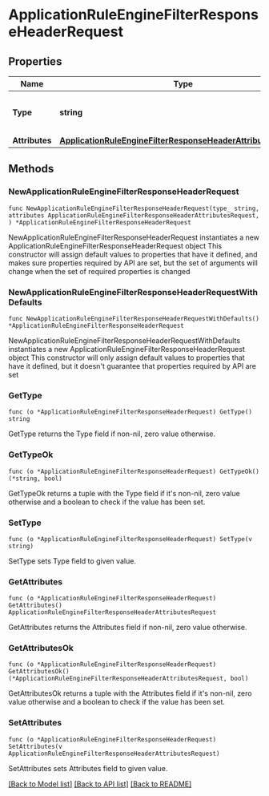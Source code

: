 # ApplicationRuleEngineFilterResponseHeaderRequest

## Properties

Name | Type | Description | Notes
------------ | ------------- | ------------- | -------------
**Type** | **string** | * &#x60;filter_response_header&#x60; - filter_response_header | 
**Attributes** | [**ApplicationRuleEngineFilterResponseHeaderAttributesRequest**](ApplicationRuleEngineFilterResponseHeaderAttributesRequest.md) |  | 

## Methods

### NewApplicationRuleEngineFilterResponseHeaderRequest

`func NewApplicationRuleEngineFilterResponseHeaderRequest(type_ string, attributes ApplicationRuleEngineFilterResponseHeaderAttributesRequest, ) *ApplicationRuleEngineFilterResponseHeaderRequest`

NewApplicationRuleEngineFilterResponseHeaderRequest instantiates a new ApplicationRuleEngineFilterResponseHeaderRequest object
This constructor will assign default values to properties that have it defined,
and makes sure properties required by API are set, but the set of arguments
will change when the set of required properties is changed

### NewApplicationRuleEngineFilterResponseHeaderRequestWithDefaults

`func NewApplicationRuleEngineFilterResponseHeaderRequestWithDefaults() *ApplicationRuleEngineFilterResponseHeaderRequest`

NewApplicationRuleEngineFilterResponseHeaderRequestWithDefaults instantiates a new ApplicationRuleEngineFilterResponseHeaderRequest object
This constructor will only assign default values to properties that have it defined,
but it doesn't guarantee that properties required by API are set

### GetType

`func (o *ApplicationRuleEngineFilterResponseHeaderRequest) GetType() string`

GetType returns the Type field if non-nil, zero value otherwise.

### GetTypeOk

`func (o *ApplicationRuleEngineFilterResponseHeaderRequest) GetTypeOk() (*string, bool)`

GetTypeOk returns a tuple with the Type field if it's non-nil, zero value otherwise
and a boolean to check if the value has been set.

### SetType

`func (o *ApplicationRuleEngineFilterResponseHeaderRequest) SetType(v string)`

SetType sets Type field to given value.


### GetAttributes

`func (o *ApplicationRuleEngineFilterResponseHeaderRequest) GetAttributes() ApplicationRuleEngineFilterResponseHeaderAttributesRequest`

GetAttributes returns the Attributes field if non-nil, zero value otherwise.

### GetAttributesOk

`func (o *ApplicationRuleEngineFilterResponseHeaderRequest) GetAttributesOk() (*ApplicationRuleEngineFilterResponseHeaderAttributesRequest, bool)`

GetAttributesOk returns a tuple with the Attributes field if it's non-nil, zero value otherwise
and a boolean to check if the value has been set.

### SetAttributes

`func (o *ApplicationRuleEngineFilterResponseHeaderRequest) SetAttributes(v ApplicationRuleEngineFilterResponseHeaderAttributesRequest)`

SetAttributes sets Attributes field to given value.



[[Back to Model list]](../README.md#documentation-for-models) [[Back to API list]](../README.md#documentation-for-api-endpoints) [[Back to README]](../README.md)


